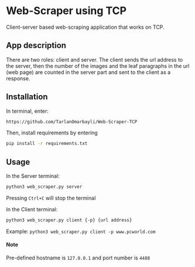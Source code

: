 # Web-Scraper using TCP
Client-server based web-scraping application that works on TCP.

## App description
There are two roles: client and server. The client sends the url address to the server, then the number of the images and the leaf paragraphs in the url (web page) are counted in the server part and sent to the client as a response.

## Installation
In terminal, enter:
```bash
https://github.com/TarlanOmarbayli/Web-Scraper-TCP
```
Then, install requirements by entering
```bash
pip install -r requirements.txt
```
## Usage
In the Server terminal:
```bash
python3 web_scraper.py server
```
Pressing ```Ctrl+C``` will stop the terminal

In the Client terminal:
```bash
python3 web_scraper.py client {-p} {url address}
```
Example: ```python3 web_scraper.py client -p www.pcworld.com```

#### Note

Pre-defined hostname is ```127.0.0.1``` and port number is ```4488```
